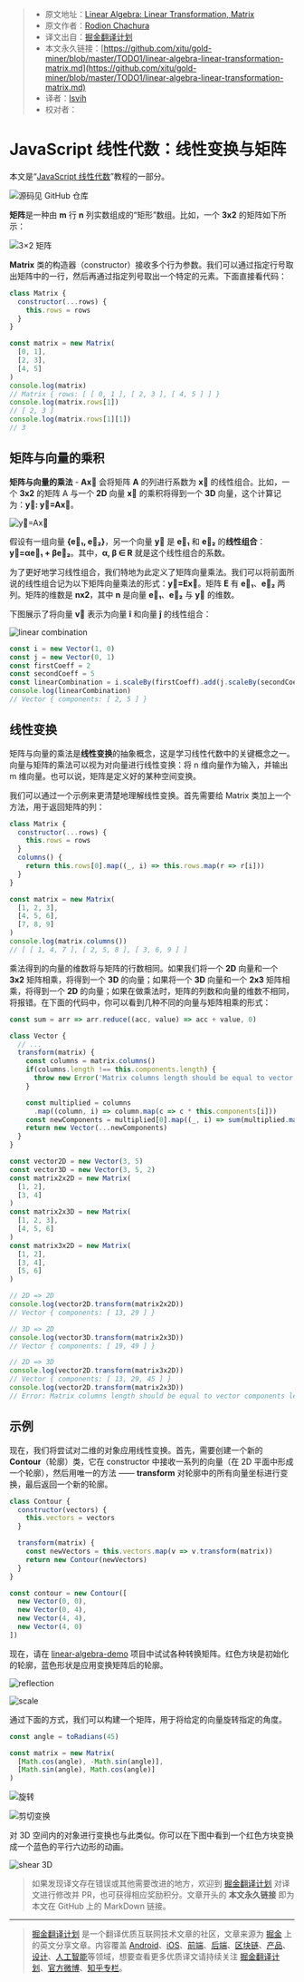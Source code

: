 > * 原文地址：[Linear Algebra: Linear Transformation, Matrix](https://medium.com/@geekrodion/linear-algebra-linear-transformation-matrix-2f4befc3c27b)
> * 原文作者：[Rodion Chachura](https://medium.com/@geekrodion)
> * 译文出自：[掘金翻译计划](https://github.com/xitu/gold-miner)
> * 本文永久链接：[https://github.com/xitu/gold-miner/blob/master/TODO1/linear-algebra-linear-transformation-matrix.md](https://github.com/xitu/gold-miner/blob/master/TODO1/linear-algebra-linear-transformation-matrix.md)
> * 译者：[lsvih](https://github.com/lsvih)
> * 校对者：

# JavaScript 线性代数：线性变换与矩阵

本文是“[JavaScript 线性代数](https://medium.com/@geekrodion/linear-algebra-with-javascript-46c289178c0)”教程的一部分。

![[源码见 GitHub 仓库](https://github.com/RodionChachura/linear-algebra)](https://cdn-images-1.medium.com/max/2000/1*4yaaTk2eqnmn19nyorh-HA.png)

**矩阵**是一种由 **m** 行 **n** 列实数组成的“矩形”数组。比如，一个 **3x2** 的矩阵如下所示：

![**3×2** 矩阵](https://cdn-images-1.medium.com/max/2000/1*wJjLyI2-iDRMaDqd2Sh0iw.jpeg)

**Matrix** 类的构造器（constructor）接收多个行为参数。我们可以通过指定行号取出矩阵中的一行，然后再通过指定列号取出一个特定的元素。下面直接看代码：

```JavaScript
class Matrix {
  constructor(...rows) {
    this.rows = rows
  }
}

const matrix = new Matrix(
  [0, 1],
  [2, 3],
  [4, 5]
)
console.log(matrix)
// Matrix { rows: [ [ 0, 1 ], [ 2, 3 ], [ 4, 5 ] ] }
console.log(matrix.rows[1])
// [ 2, 3 ]
console.log(matrix.rows[1][1])
// 3
```

## 矩阵与向量的乘积

**矩阵与向量的乘法** - **Ax⃗** 会将矩阵 **A** 的列进行系数为 **x⃗** 的线性组合。比如，一个 **3x2** 的矩阵 A 与一个 **2D** 向量 **x⃗** 的乘积将得到一个 **3D** 向量，这个计算记为：**y⃗: y⃗=Ax⃗**。

![**y⃗=Ax⃗**](https://cdn-images-1.medium.com/max/2538/0*sa84p6WtAYoAB8u0)

假设有一组向量 **{e⃗₁, e⃗₂}**，另一个向量 **y⃗** 是 **e⃗₁** 和 **e⃗₂** 的**线性组合**：**y⃗=αe⃗₁ + βe⃗₂**。其中，**α, β ∈ R** 就是这个线性组合的系数。

为了更好地学习线性组合，我们特地为此定义了矩阵向量乘法。我们可以将前面所说的线性组合记为以下矩阵向量乘法的形式：**y⃗=Ex⃗**。矩阵 **E** 有 **e⃗₁**、**e⃗₂** 两列。矩阵的维数是 **nx2**，其中 **n** 是向量 **e⃗₁**、**e⃗₂** 与 **y⃗** 的维数。

下图展示了将向量 **v⃗** 表示为向量 **î** 和向量 **ĵ** 的线性组合：

![linear combination](https://cdn-images-1.medium.com/max/2000/1*OtdjxVPrwMaGSzUyc9wzdA.png)

```JavaScript
const i = new Vector(1, 0)
const j = new Vector(0, 1)
const firstCoeff = 2
const secondCoeff = 5
const linearCombination = i.scaleBy(firstCoeff).add(j.scaleBy(secondCoeff))
console.log(linearCombination)
// Vector { components: [ 2, 5 ] }
```

## 线性变换

矩阵与向量的乘法是**线性变换**的抽象概念，这是学习线性代数中的关键概念之一。向量与矩阵的乘法可以视为对向量进行线性变换：将 n 维向量作为输入，并输出 m 维向量。也可以说，矩阵是定义好的某种空间变换。

我们可以通过一个示例来更清楚地理解线性变换。首先需要给 Matrix 类加上一个方法，用于返回矩阵的列：

```JavaScript
class Matrix {
  constructor(...rows) {
    this.rows = rows
  }
  columns() {
    return this.rows[0].map((_, i) => this.rows.map(r => r[i]))
  }
}

const matrix = new Matrix(
  [1, 2, 3],
  [4, 5, 6],
  [7, 8, 9]
)
console.log(matrix.columns())
// [ [ 1, 4, 7 ], [ 2, 5, 8 ], [ 3, 6, 9 ] ]
```

乘法得到的向量的维数将与矩阵的行数相同。如果我们将一个 **2D** 向量和一个 **3x2** 矩阵相乘，将得到一个 **3D** 的向量；如果将一个 **3D** 向量和一个 **2x3** 矩阵相乘，将得到一个 **2D** 的向量；如果在做乘法时，矩阵的列数和向量的维数不相同，将报错。在下面的代码中，你可以看到几种不同的向量与矩阵相乘的形式：

```JavaScript
const sum = arr => arr.reduce((acc, value) => acc + value, 0)

class Vector {
  // ...
  transform(matrix) {
    const columns = matrix.columns()
    if(columns.length !== this.components.length) {
      throw new Error('Matrix columns length should be equal to vector components length.')
    }

    const multiplied = columns
      .map((column, i) => column.map(c => c * this.components[i]))
    const newComponents = multiplied[0].map((_, i) => sum(multiplied.map(column => column[i])))
    return new Vector(...newComponents)
  }
}

const vector2D = new Vector(3, 5)
const vector3D = new Vector(3, 5, 2)
const matrix2x2D = new Matrix(
  [1, 2],
  [3, 4]
)
const matrix2x3D = new Matrix(
  [1, 2, 3],
  [4, 5, 6]
)
const matrix3x2D = new Matrix(
  [1, 2],
  [3, 4],
  [5, 6]
)

// 2D => 2D
console.log(vector2D.transform(matrix2x2D))
// Vector { components: [ 13, 29 ] }

// 3D => 2D
console.log(vector3D.transform(matrix2x3D))
// Vector { components: [ 19, 49 ] }

// 2D => 3D
console.log(vector2D.transform(matrix3x2D))
// Vector { components: [ 13, 29, 45 ] }
console.log(vector2D.transform(matrix2x3D))
// Error: Matrix columns length should be equal to vector components length.
```

## 示例

现在，我们将尝试对二维的对象应用线性变换。首先，需要创建一个新的 **Contour**（轮廓）类，它在 constructor 中接收一系列的向量（在 2D 平面中形成一个轮廓），然后用唯一的方法 —— **transform** 对轮廓中的所有向量坐标进行变换，最后返回一个新的轮廓。

```JavaScript
class Contour {
  constructor(vectors) {
    this.vectors = vectors
  }

  transform(matrix) {
    const newVectors = this.vectors.map(v => v.transform(matrix))
    return new Contour(newVectors)
  }
}

const contour = new Contour([
  new Vector(0, 0),
  new Vector(0, 4),
  new Vector(4, 4),
  new Vector(4, 0)
])
```

现在，请在 [linear-algebra-demo](https://rodionchachura.github.io/linear-algebra/) 项目中试试各种转换矩阵。红色方块是初始化的轮廓，蓝色形状是应用变换矩阵后的轮廓。

![reflection](https://cdn-images-1.medium.com/max/2010/1*M60SUzpCBZIRfIZRb-QRBQ.png)

![scale](https://cdn-images-1.medium.com/max/2006/1*nuZwkcbpw0RMbl1DzuQrxQ.png)

通过下面的方式，我们可以构建一个矩阵，用于将给定的向量旋转指定的角度。

```JavaScript
const angle = toRadians(45)

const matrix = new Matrix(
  [Math.cos(angle), -Math.sin(angle)],
  [Math.sin(angle), Math.cos(angle)]
)
```

![旋转](https://cdn-images-1.medium.com/max/2002/1*vZ5Sblw5oPaq8OCw07ligg.png)

![剪切变换](https://cdn-images-1.medium.com/max/2004/1*naUftl-XYETBUtcAYujT0w.png)

对 3D 空间内的对象进行变换也与此类似。你可以在下图中看到一个红色方块变换成一个蓝色的平行六边形的动画。

![shear 3D](https://cdn-images-1.medium.com/max/2432/1*zoTrp_lm1p2HQClkaOdMOQ.gif)

> 如果发现译文存在错误或其他需要改进的地方，欢迎到 [掘金翻译计划](https://github.com/xitu/gold-miner) 对译文进行修改并 PR，也可获得相应奖励积分。文章开头的 **本文永久链接** 即为本文在 GitHub 上的 MarkDown 链接。

---

> [掘金翻译计划](https://github.com/xitu/gold-miner) 是一个翻译优质互联网技术文章的社区，文章来源为 [掘金](https://juejin.im) 上的英文分享文章。内容覆盖 [Android](https://github.com/xitu/gold-miner#android)、[iOS](https://github.com/xitu/gold-miner#ios)、[前端](https://github.com/xitu/gold-miner#前端)、[后端](https://github.com/xitu/gold-miner#后端)、[区块链](https://github.com/xitu/gold-miner#区块链)、[产品](https://github.com/xitu/gold-miner#产品)、[设计](https://github.com/xitu/gold-miner#设计)、[人工智能](https://github.com/xitu/gold-miner#人工智能)等领域，想要查看更多优质译文请持续关注 [掘金翻译计划](https://github.com/xitu/gold-miner)、[官方微博](http://weibo.com/juejinfanyi)、[知乎专栏](https://zhuanlan.zhihu.com/juejinfanyi)。
